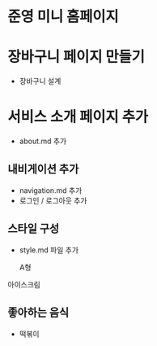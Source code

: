 # 준영 미니 홈페이지

# 장바구니 페이지 만들기

- 장바구니 설계

# 서비스 소개 페이지 추가

- about.md 추가

## 내비게이션 추가

- navigation.md 추가
- 로그인 / 로그아웃 추가

## 스타일 구성

- style.md 파일 추가

  A형

아이스크림

## 좋아하는 음식

- 떡볶이
